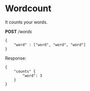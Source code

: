 # Wordcount

It counts your words.

**POST** */words*

```
{
    "word" : ["word", "word", "word"]
}
```

Response:

```
{
    "counts" {
        "word": 3
    }
}
```